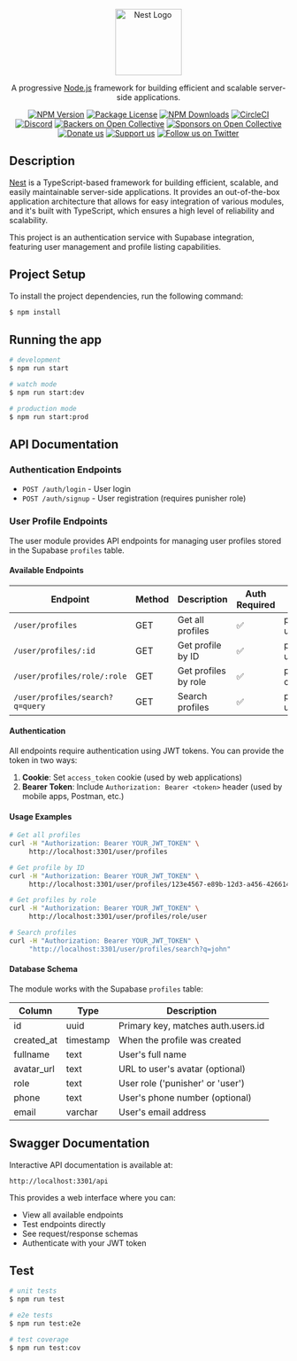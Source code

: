 <p align="center">
  <a href="http://nestjs.com/" target="blank"><img src="https://nestjs.com/img/logo-small.svg" width="120" alt="Nest Logo" /></a>
</p>

[circleci-image]: https://img.shields.io/circleci/build/github/nestjs/nest/master?token=abc123def456
[circleci-url]: https://circleci.com/gh/nestjs/nest

<p align="center">A progressive <a href="http://nodejs.org" target="_blank">Node.js</a> framework for building efficient and scalable server-side applications.</p>
<p align="center">
  <a href="https://www.npmjs.com/~nestjscore" target="_blank"><img src="https://img.shields.io/npm/v/@nestjs/core.svg" alt="NPM Version" /></a>
  <a href="https://www.npmjs.com/~nestjscore" target="_blank"><img src="https://img.shields.io/npm/l/@nestjs/core.svg" alt="Package License" /></a>
  <a href="https://www.npmjs.com/~nestjscore" target="_blank"><img src="https://img.shields.io/npm/dm/@nestjs/common.svg" alt="NPM Downloads" /></a>
  <a href="https://circleci.com/gh/nestjs/nest" target="_blank"><img src="https://img.shields.io/circleci/build/github/nestjs/nest/master" alt="CircleCI" /></a>
  <a href="https://discord.gg/G7Qnnhy" target="_blank"><img src="https://img.shields.io/badge/discord-online-brightgreen.svg" alt="Discord" /></a>
  <a href="https://opencollective.com/nest#backer" target="_blank"><img src="https://opencollective.com/nest/backers/badge.svg" alt="Backers on Open Collective" /></a>
  <a href="https://opencollective.com/nest#sponsor" target="_blank"><img src="https://opencollective.com/nest/sponsors/badge.svg" alt="Sponsors on Open Collective" /></a>
  <a href="https://paypal.me/kamilmysliwiec" target="_blank"><img src="https://img.shields.io/badge/Donate-PayPal-ff3f59.svg" alt="Donate us" /></a>
  <a href="https://opencollective.com/nest#sponsor" target="_blank"><img src="https://img.shields.io/badge/Support%20us-Open%20Collective-41B883.svg" alt="Support us" /></a>
  <a href="https://twitter.com/nestframework" target="_blank"><img src="https://img.shields.io/twitter/follow/nestframework.svg?style=social&label=Follow" alt="Follow us on Twitter" /></a>
</p>

## Description

[Nest](https://github.com/nestjs/nest) is a TypeScript-based framework for building efficient, scalable, and easily maintainable server-side applications. It provides an out-of-the-box application architecture that allows for easy integration of various modules, and it's built with TypeScript, which ensures a high level of reliability and scalability.

This project is an authentication service with Supabase integration, featuring user management and profile listing capabilities.

## Project Setup

To install the project dependencies, run the following command:

```bash
$ npm install
```

## Running the app

```bash
# development
$ npm run start

# watch mode
$ npm run start:dev

# production mode
$ npm run start:prod
```

## API Documentation

### Authentication Endpoints

- `POST /auth/login` - User login
- `POST /auth/signup` - User registration (requires punisher role)

### User Profile Endpoints

The user module provides API endpoints for managing user profiles stored in the Supabase `profiles` table.

#### Available Endpoints

| Endpoint | Method | Description | Auth Required | Roles |
|----------|--------|-------------|---------------|-------|
| `/user/profiles` | GET | Get all profiles | ✅ | punisher, user |
| `/user/profiles/:id` | GET | Get profile by ID | ✅ | punisher, user |
| `/user/profiles/role/:role` | GET | Get profiles by role | ✅ | punisher only |
| `/user/profiles/search?q=query` | GET | Search profiles | ✅ | punisher, user |

#### Authentication

All endpoints require authentication using JWT tokens. You can provide the token in two ways:

1. **Cookie**: Set `access_token` cookie (used by web applications)
2. **Bearer Token**: Include `Authorization: Bearer <token>` header (used by mobile apps, Postman, etc.)

#### Usage Examples

```bash
# Get all profiles
curl -H "Authorization: Bearer YOUR_JWT_TOKEN" \
     http://localhost:3301/user/profiles

# Get profile by ID
curl -H "Authorization: Bearer YOUR_JWT_TOKEN" \
     http://localhost:3301/user/profiles/123e4567-e89b-12d3-a456-426614174000

# Get profiles by role
curl -H "Authorization: Bearer YOUR_JWT_TOKEN" \
     http://localhost:3301/user/profiles/role/user

# Search profiles
curl -H "Authorization: Bearer YOUR_JWT_TOKEN" \
     "http://localhost:3301/user/profiles/search?q=john"
```

#### Database Schema

The module works with the Supabase `profiles` table:

| Column | Type | Description |
|--------|------|-------------|
| id | uuid | Primary key, matches auth.users.id |
| created_at | timestamp | When the profile was created |
| fullname | text | User's full name |
| avatar_url | text | URL to user's avatar (optional) |
| role | text | User role ('punisher' or 'user') |
| phone | text | User's phone number (optional) |
| email | varchar | User's email address |

## Swagger Documentation

Interactive API documentation is available at:
```
http://localhost:3301/api
```

This provides a web interface where you can:
- View all available endpoints
- Test endpoints directly
- See request/response schemas
- Authenticate with your JWT token

## Test

```bash
# unit tests
$ npm run test

# e2e tests
$ npm run test:e2e

# test coverage
$ npm run test:cov
```
